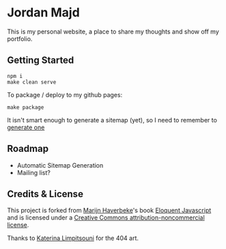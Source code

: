 # Jordan Majd

This is my personal website, a place to share my thoughts and show off my portfolio.

## Getting Started

```
npm i
make clean serve
```

To package / deploy to my github pages:

```
make package
```

It isn't smart enough to generate a sitemap (yet), so I need to remember to [generate one](www.xml-sitemaps.com)

## Roadmap

- Automatic Sitemap Generation
- Mailing list?

## Credits & License

This project is forked from [Marijn Haverbeke]'s book [Eloquent Javascript] and is licensed under
a [Creative Commons attribution-noncommercial license].

Thanks to [Katerina Limpitsouni](https://twitter.com/ninalimpi) for the 404 art.

[Marijn Haverbeke]: https://marijnhaverbeke.nl/
[Eloquent Javascript]: https://eloquentjavascript.net/
[Creative Commons attribution-noncommercial license]: https://creativecommons.org/licenses/by-nc/3.0/
